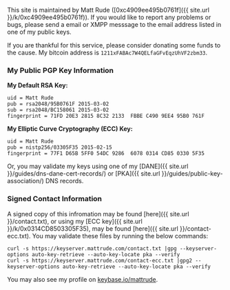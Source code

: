This site is maintained by Matt Rude ([0xc4909ee495b0761f]({{ site.url }}/k/0xc4909ee495b0761f)). If you would like to report any problems or bugs, please send a email or XMPP messsage to the email address listed in one of my public keys.

If you are thankful for this service, please consider donating some funds to the cause. My bitcoin address is `1211xFABAc7W4QELfaGFvEqzUhVF2zbm33`.

### My Public PGP Key Information

**My Default RSA Key:**

    uid = Matt Rude
    pub = rsa2048/95B0761F 2015-03-02
    sub = rsa2048/BC158061 2015-03-02
    fingerprint = 71FD 20E3 2815 8C32 2133  FBBE C490 9EE4 95B0 761F

**My Elliptic Curve Cryptography (ECC) Key:**

    uid = Matt Rude
    pub = nistp256/03305F35 2015-02-15
    fingerprint = 77F1 D65B 5FF0 54DC 9286  6078 0314 CD85 0330 5F35

Or, you may validate my keys using one of my [DANE]({{ site.url }}/guides/dns-dane-cert-records/) or [PKA]({{ site.url }}/guides/public-key-association/) DNS records.

### Signed Contact Information

A signed copy of this infromation may be found [here]({{ site.url }}/contact.txt), or using my [ECC key]({{ site.url }}/k/0x0314CD8503305F35), may be found [here]({{ site.url }}/contact-ecc.txt). You may validate these files by running the below commands:

    curl -s https://keyserver.mattrude.com/contact.txt |gpg --keyserver-options auto-key-retrieve --auto-key-locate pka --verify
    curl -s https://keyserver.mattrude.com/contact-ecc.txt |gpg2 --keyserver-options auto-key-retrieve --auto-key-locate pka --verify

You may also see my profile on [keybase.io/mattrude](https://keybase.io/mattrude).

<!--
## Secure Contact Form

<iframe height="600" width="100%" frameborder="0" src="https://encrypt.to/matt"></iframe>
-->
